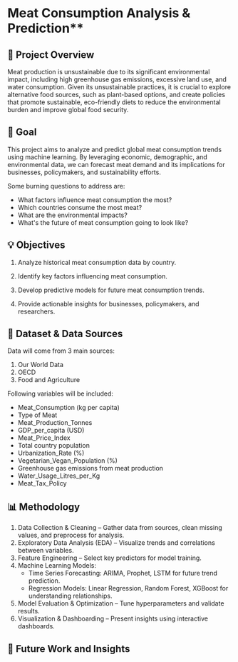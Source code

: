 # Meat Consumption Analysis & Prediction**

## 📌 Project Overview
Meat production is unsustainable due to its significant environmental impact, including high greenhouse gas emissions, excessive land use, and water consumption. Given its unsustainable practices, it is crucial to explore alternative food sources, such as plant-based options, and create policies that promote sustainable, eco-friendly diets to reduce the environmental burden and improve global food security.

## 🎯 Goal
This project aims to analyze and predict global meat consumption trends using machine learning. By leveraging economic, demographic, and environmental data, we can forecast meat demand and its implications for businesses, policymakers, and sustainability efforts.

Some burning questions to address are:
 - What factors influence meat consumption the most?
 - Which countries consume the most meat?
 - What are the environmental impacts?
 - What's the future of meat consumption going to look like?

## 💡 Objectives

1. Analyze historical meat consumption data by country.

2. Identify key factors influencing meat consumption.

3. Develop predictive models for future meat consumption trends.

4. Provide actionable insights for businesses, policymakers, and researchers.

## 📂 Dataset & Data Sources

Data will come from 3 main sources:
1. Our World Data
2. OECD
3. Food and Agriculture
   
Following variables will be included:

* Meat_Consumption (kg per capita)
* Type of Meat
* Meat_Production_Tonnes
* GDP_per_capita (USD)
* Meat_Price_Index
* Total country population
* Urbanization_Rate (%)
* Vegetarian_Vegan_Population (%)
* Greenhouse gas emissions from meat production
* Water_Usage_Litres_per_Kg
* Meat_Tax_Policy

## 📊 Methodology

1. Data Collection & Cleaning – Gather data from sources, clean missing values, and preprocess for analysis.
2. Exploratory Data Analysis (EDA) – Visualize trends and correlations between variables.
3. Feature Engineering – Select key predictors for model training.
4. Machine Learning Models:
    - Time Series Forecasting: ARIMA, Prophet, LSTM for future trend prediction.
    - Regression Models: Linear Regression, Random Forest, XGBoost for understanding relationships.
7. Model Evaluation & Optimization – Tune hyperparameters and validate results.
8. Visualization & Dashboarding – Present insights using interactive dashboards.

## 🚀 Future Work and Insights

